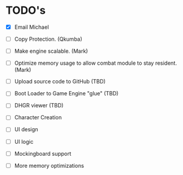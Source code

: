 # TODO's

* [x] Email Michael
* [ ] Copy Protection.  (Qkumba)
* [ ] Make engine scalable. (Mark)
* [ ]  Optimize memory usage to allow combat module to stay resident. (Mark)
* [ ] Upload source code to GitHub (TBD)
* [ ] Boot Loader to Game Engine "glue" (TBD)
* [ ] DHGR viewer (TBD)
* [ ] Character  Creation
 * [ ] UI design
 * [ ] UI logic
* [ ] Mockingboard support
* [ ] More memory optimizations

